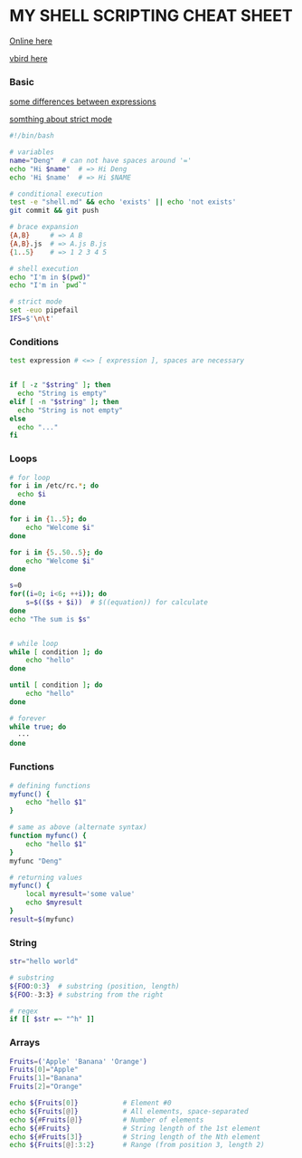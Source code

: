 # MY SHELL SCRIPTING CHEAT SHEET

[Online here](https://devhints.io/bash)

[vbird here](http://linux.vbird.org/linux_basic/0340bashshell-scripts.php)


### Basic
[some differences between expressions](https://stackoverflow.com/questions/18135451/what-is-the-difference-between-var-var-and-var-in-the-bash-shell)

[somthing about strict mode](http://redsymbol.net/articles/unofficial-bash-strict-mode/)

```sh
#!/bin/bash

# variables
name="Deng"  # can not have spaces around '='
echo "Hi $name"  # => Hi Deng
echo 'Hi $name'  # => Hi $NAME

# conditional execution
test -e "shell.md" && echo 'exists' || echo 'not exists'
git commit && git push

# brace expansion
{A,B}     # => A B
{A,B}.js  # => A.js B.js
{1..5}    # => 1 2 3 4 5

# shell execution
echo "I'm in $(pwd)"
echo "I'm in `pwd`"

# strict mode
set -euo pipefail
IFS=$'\n\t'
```


### Conditions
```sh
test expression # <=> [ expression ], spaces are necessary


if [ -z "$string" ]; then
  echo "String is empty"
elif [ -n "$string" ]; then
  echo "String is not empty"
else
  echo "..."
fi
```


### Loops
```sh
# for loop
for i in /etc/rc.*; do
  echo $i
done

for i in {1..5}; do
    echo "Welcome $i"
done

for i in {5..50..5}; do
    echo "Welcome $i"
done

s=0
for((i=0; i<6; ++i)); do
    s=$(($s + $i))  # $((equation)) for calculate 
done
echo "The sum is $s"


# while loop
while [ condition ]; do
    echo "hello"
done

until [ condition ]; do
    echo "hello"
done

# forever
while true; do
  ···
done
```


### Functions
```sh
# defining functions
myfunc() {
    echo "hello $1"
}

# same as above (alternate syntax)
function myfunc() {
    echo "hello $1"
}
myfunc "Deng"

# returning values
myfunc() {
    local myresult='some value'
    echo $myresult
}
result=$(myfunc)

```


### String

```sh
str="hello world"

# substring
${FOO:0:3}  # substring (position, length)
${FOO:-3:3} # substring from the right

# regex
if [[ $str =~ "^h" ]]
```


### Arrays
```sh
Fruits=('Apple' 'Banana' 'Orange')
Fruits[0]="Apple"
Fruits[1]="Banana"
Fruits[2]="Orange"

echo ${Fruits[0]}           # Element #0
echo ${Fruits[@]}           # All elements, space-separated
echo ${#Fruits[@]}          # Number of elements
echo ${#Fruits}             # String length of the 1st element
echo ${#Fruits[3]}          # String length of the Nth element
echo ${Fruits[@]:3:2}       # Range (from position 3, length 2)
```
